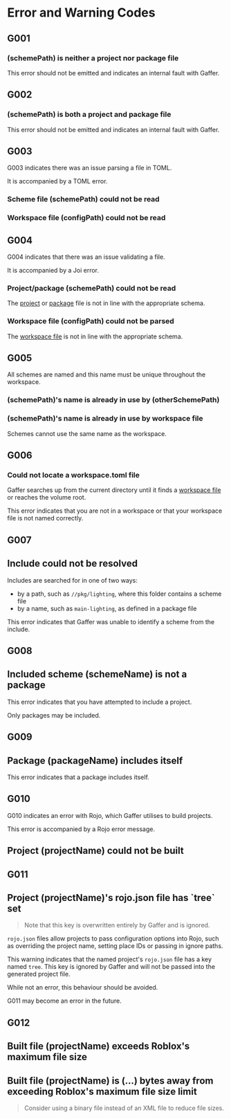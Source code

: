 # Error and Warning Codes

## G001 <Badge type="danger" text="error" />

### (schemePath) is neither a project nor package file

This error should not be emitted and indicates an internal fault with Gaffer.

## G002 <Badge type="danger" text="error" />

### (schemePath) is both a project and package file

This error should not be emitted and indicates an internal fault with Gaffer.

## G003 <Badge type="danger" text="error" />

G003 indicates there was an issue parsing a file in TOML.

It is accompanied by a TOML error.

### Scheme file (schemePath) could not be read

### Workspace file (configPath) could not be read

## G004 <Badge type="danger" text="error" />

G004 indicates that there was an issue validating a file.

It is accompanied by a Joi error.

### Project/package (schemePath) could not be read

The [project](./projects) or [package](./packages) file is not in line with the appropriate schema.

### Workspace file (configPath) could not be parsed

The [workspace file](./workspaces) is not in line with the appropriate schema.

## G005 <Badge type="danger" text="error" />

All schemes are named and this name must be unique throughout the workspace.

### (schemePath)'s name is already in use by (otherSchemePath)

### (schemePath)'s name is already in use by workspace file

Schemes cannot use the same name as the workspace.

## G006 <Badge type="danger" text="error" />

### Could not locate a workspace.toml file

Gaffer searches up from the current directory until it finds a [workspace file](./workspaces) or reaches the volume
root.

This error indicates that you are not in a workspace or that your workspace file is not named correctly.

## G007 <Badge type="danger" text="error" />

## Include could not be resolved

Includes are searched for in one of two ways:

- by a path, such as `//pkg/lighting`, where this folder contains a scheme file
- by a name, such as `main-lighting`, as defined in a package file

This error indicates that Gaffer was unable to identify a scheme from the include.

## G008 <Badge type="danger" text="error" />

## Included scheme (schemeName) is not a package

This error indicates that you have attempted to include a project.

Only packages may be included.

## G009 <Badge type="danger" text="error" />

## Package (packageName) includes itself

This error indicates that a package includes itself.

## G010 <Badge type="danger" text="error" />

G010 indicates an error with Rojo, which Gaffer utilises to build projects.

This error is accompanied by a Rojo error message.

## Project (projectName) could not be built

## G011 <Badge type="warning" text="warning" />

## Project (projectName)'s rojo.json file has \`tree\` set

> Note that this key is overwritten entirely by Gaffer and is ignored.

`rojo.json` files allow projects to pass configuration options into Rojo, such as overriding the project name, setting
place IDs or passing in ignore paths.

This warning indicates that the named project's `rojo.json` file has a key named `tree`. This key is ignored by Gaffer
and will not be passed into the generated project file.

While not an error, this behaviour should be avoided.

G011 may become an error in the future.

## G012 <Badge type="warning" text="warning" /> <Badge type="info" text="notice" />

## Built file (projectName) exceeds Roblox's maximum file size

## Built file (projectName) is (...) bytes away from exceeding Roblox's maximum file size limit

> Consider using a binary file instead of an XML file to reduce file sizes.
